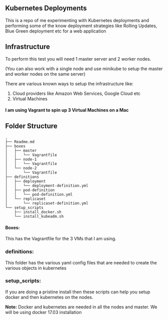 ## Kubernetes Deployments

This is a repo of me experimenting with Kubernetes deployments and performing some of the know deployment strategies like Rolling Updates, Blue Green deployment etc for a web application

## Infrastructure
To perform this test you will need 1 master server and 2 worker nodes.

(You can also work with a single node and use minikube to setup the master and worker nodes on the same server)

There are various known ways to setup the infrastructure like:
1. Cloud providers like Amazon Web Services, Google Cloud etc
2. Virtual Machines

#### I am using Vagrant to spin up 3 Virtual Machines on a Mac


## Folder Structure

```
.
├── Readme.md
├── boxes
│   ├── master
│   │   └── Vagrantfile
│   ├── node-1
│   │   └── Vagrantfile
│   └── node-2
│       └── Vagrantfile
├── definitions
│   ├── deployment
│   │   └── deployment-definition.yml
│   ├── pod-definition
│   │   └── pod-definition.yml
│   └── replicaset
│       └── replicaset-definition.yml
└── setup_scripts
    ├── install_docker.sh
    └── install_kubeadm.sh
```

#### Boxes:
This has the Vagrantfile for the 3 VMs that I am using. 

### definitions:
This folder has the various yaml config files that are needed to create the various objects in kubernetes

### setup_scripts:
If you are doing a pristine install then these scripts can help you setup docker and then kubernetes on the nodes. 

**Note:** Docker and kubernetes are needed in all the nodes and master. We will be using docker 17.03 installation 